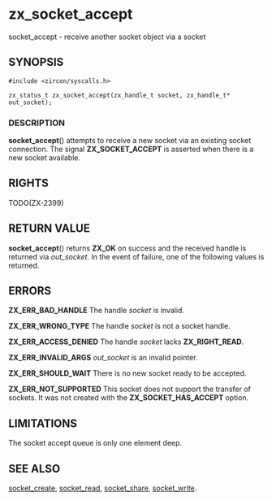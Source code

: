 # zx_socket_accept

socket_accept - receive another socket object via a socket

## SYNOPSIS

```
#include <zircon/syscalls.h>

zx_status_t zx_socket_accept(zx_handle_t socket, zx_handle_t* out_socket);
```

### DESCRIPTION

**socket_accept**() attempts to receive a new socket via an existing socket
connection.  The signal **ZX_SOCKET_ACCEPT** is asserted when there is a new
socket available.

## RIGHTS

TODO(ZX-2399)

## RETURN VALUE

**socket_accept**() returns **ZX_OK** on success and the received handle
is returned via *out_socket*.  In the event of failure, one of the following
values is returned.

## ERRORS

**ZX_ERR_BAD_HANDLE**  The handle *socket* is invalid.

**ZX_ERR_WRONG_TYPE**  The handle *socket* is not a socket handle.

**ZX_ERR_ACCESS_DENIED**  The handle *socket* lacks **ZX_RIGHT_READ**.

**ZX_ERR_INVALID_ARGS**  *out_socket* is an invalid pointer.

**ZX_ERR_SHOULD_WAIT**  There is no new socket ready to be accepted.

**ZX_ERR_NOT_SUPPORTED**  This socket does not support the transfer of sockets.
It was not created with the **ZX_SOCKET_HAS_ACCEPT** option.

## LIMITATIONS

The socket accept queue is only one element deep.

## SEE ALSO

[socket_create](socket_create.md),
[socket_read](socket_read.md),
[socket_share](socket_share.md),
[socket_write](socket_write.md).
